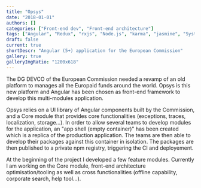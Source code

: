 ```yaml
---
title: "Opsys"
date: "2018-01-01"
authors: []
categories: ["Front-end dev", "Front-end architecture"]
tags: ["Angular", "Redux", "rxjs", "Node.js", "karma", "jasmine", "SystemJS"]
draft: false
current: true
shortDescr: "Angular (5+) application for the European Commission"
gallery: true
galleryImgRatio: "1200x618"
---
```


The DG DEVCO of the European Commission needed a revamp of an old platform to manages all the Europaid funds around the world.  Opsys is this new platform and Angular has been chosen as front-end framework to develop this multi-modules application.

Opsys relies on a UI library of Angular components built by the Commission, and a Core module that provides core functionalities (exceptions, traces, localization, storage...). In order to allow several teams to develop modules for the application, an "app shell (empty container)" has been created which is a replica of the production application. The teams are then able to develop their packages against this container in isolation. The packages are then published to a private npm registry, triggering the CI and deployement.

At the beginning of the project I developed a few feature modules. Currently I am working on the Core module, front-end architecture optimisation/tooling as well as cross functionalities (offline capability, corporate search, help tool...).
